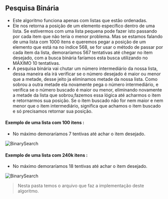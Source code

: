## Pesquisa Binária
- Este algoritmo funciona apenas com listas que estão ordenadas.
- Ele nos retorna a posição de um elemento específico dentro de uma lista. Se estivermos com uma lista pequena pode fazer isto passando por cada item que não teria o menor problema. Mas se estamos falando de uma lista com 1000 itens e queremos pegar a posição de um elemento que está na no indice 568, se for usar o método de passar por cada item da lista, demoraríamos 567 tentativas até chegar no item desejado, com a busca binária faríamos esta busca utilizando no MÁXIMO 10 tentativas.
- A pesquisa binária vai chutar um número intermediário da nossa lista, dessa maneira ela irá verificar se o número desejado é maior ou menor que a metade, desse jeito ja eliminamos metade da nossa lista. Como sobrou a outra metade ela novamente pega o número intermediário, e verifica se o número buscado é maior ou menor, eliminando novamente a metade da lista que sobrou,fazemos essa lógica até acharmos o item e retornarmos sua posição. Se o item buscado não for nem maior e nem menor que o item intermediário, significa que achamos o item buscado e só precisamos retornar sua posição.

#### Exemplo de uma lista com 100 itens :
- No máximo demoraríamos 7 tentivas até achar o item desejado.

![BinarySearch](./img/pb.png)

#### Exemplo de uma lista com 240k itens :
- No máximo demoraríamos 18 tentivas até achar o item desejado.

![BinarySearch](./img/pb2.png)


> Nesta pasta temos o arquivo que faz a implementação deste algoritmo.
